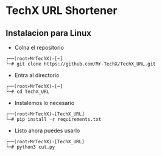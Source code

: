 # TechX URL Shortener
## Instalacion para Linux

- Colna el repositorio
```console
┌──(root💀MrTechX)-[~]
└─# git clone https://github.com/Mr-TechX/TechX_URL.git
```

- Entra al directorio
```console
┌──(root💀MrTechX)-[~]
└─# cd TechX_URL
```

* Instalemos lo necesario
```console
┌──(root💀MrTechX)-[TechX_URL]
└─# pip install -r requirements.txt
```

* Listo ahora puedes usarlo
```console
┌──(root💀MrTechX)-[TechX_URL]
└─# python3 cut.py
```
